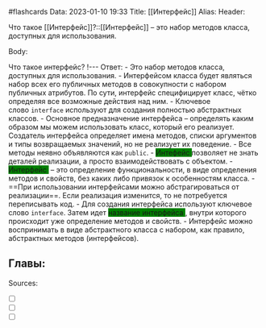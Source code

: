 #flashcards
Data: 2023-01-10 19:33
Title: [[Интерфейс]]
Alias:
Header:

Что такое [[Интерфейс]]?::[[Интерфейс]] – это набор методов класса, доступных для использования.
<!--SR:!2023-02-05,1,130-->



Body:


Что такое интерфейс?
!---
Ответ:
	- Это набор методов класса, доступных 
	для использования.
	- Интерфейсом класса будет являться набор 
	всех его публичных методов в совокупности с набором публичных атрибутов. По сути, интерфейс специфицирует класс, чётко определяя все возможные действия над ним.
	- Ключевое слово `interface` используют для создания полностью абстрактных классов.
	- Основное предназначение интерфейса – определять каким образом мы можем использовать класс, который его реализует. Создатель интерфейса определяет имена методов, списки аргументов и типы возвращаемых значений, но не реализует их поведение. 
	- Все методы неявно объявляются как `public`.
	- <span style="background-color: green"> Интефейс </span> позволяет не знать деталей реализации, а просто взаимодействовать с объектом.
	- <span style="background-color: green"> Интерфейс </span> – это определение функциональности, в виде определения методов и свойств, без каких либо привязок к особенностям класса.
	- ==При использовании интерфейсами можно абстрагироваться от реализации==. Если реализация изменится, то не потребуется переписывать код.
	- Для создания интерфейса используют ключевое слово `interface`. Затем идет <span style="background-color: green"> название интерфейса </span>, внутри которого происходит уже определение методов и свойств.
	- Интерфейс можно воспринимать в виде абстрактного класса с набором, как правило, абстрактных методов (интерфейсов).
<!--SR:!2023-02-05,2,130-->





Главы:
-


Sources:
- [ ] []()
- [ ] []()
- [ ] []()
